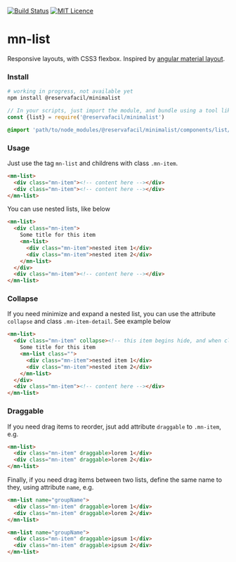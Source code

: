 [![Build Status](https://travis-ci.org/reserva-facil/minimalist.svg?branch=master)](https://travis-ci.org/reserva-facil/minimalist)
[![MIT Licence](https://badges.frapsoft.com/os/mit/mit.svg?v=103)](https://opensource.org/licenses/mit-license.php)

# mn-list

Responsive layouts, with CSS3 flexbox. 
Inspired by [angular material layout](https://material.angularjs.org/latest/layout/introduction).

### Install

```sh
# working in progress, not available yet
npm install @reservafacil/minimalist
```

```js
// In your scripts, just import the module, and bundle using a tool like webpack, or browserify
const {list} = require('@reservafacil/minimalist')
```

```sass
@import 'path/to/node_modules/@reservafacil/minimalist/components/list/list.scss';
```


### Usage

Just use the tag `mn-list` and childrens with class `.mn-item`.

```html
<mn-list>
  <div class="mn-item"><!-- content here --></div>
  <div class="mn-item"><!-- content here --></div>
</mn-list>
```


You can use nested lists, like below

```html
<mn-list>
  <div class="mn-item">
    Some title for this item
    <mn-list>
      <div class="mn-item">nested item 1</div>
      <div class="mn-item">nested item 2</div>
    </mn-list>
  </div>
  <div class="mn-item"><!-- content here --></div>
</mn-list>
```


### Collapse

If you need minimize and expand a nested list, you can use the attribute `collapse` and class `.mn-item-detail`. See example below

```html
<mn-list>
  <div class="mn-item" collapse><!-- this item begins hide, and when click, expand the nested mn-list -->
    Some title for this item
    <mn-list class="">
      <div class="mn-item">nested item 1</div>
      <div class="mn-item">nested item 2</div>
    </mn-list>
  </div>
  <div class="mn-item"><!-- content here --></div>
</mn-list>
```

### Draggable

If you need drag items to reorder, jsut add attribute `draggable` to `.mn-item`, e.g.

```html
<mn-list>
  <div class="mn-item" draggable>lorem 1</div>
  <div class="mn-item" draggable>lorem 2</div>
</mn-list>
```

Finally, if you need drag items between two lists, define the same name to they, using attribute `name`, e.g.

```html
<mn-list name="groupName">
  <div class="mn-item" draggable>lorem 1</div>
  <div class="mn-item" draggable>lorem 2</div>
</mn-list>

<mn-list name="groupName">
  <div class="mn-item" draggable>ipsum 1</div>
  <div class="mn-item" draggable>ipsum 2</div>
</mn-list>
```
